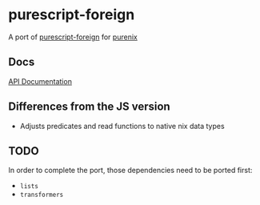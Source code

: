 # purescript-foreign

A port of [purescript-foreign](https://github.com/purescript/purescript-foreign) for [purenix](https://github.com/purenix-org/purenix)

## Docs

[API Documentation](https://purenix-org.github.io/purescript-foreign/Foreign.html)

## Differences from the JS version

- Adjusts predicates and read functions to native nix data types

## TODO

In order to complete the port, those dependencies need to be ported first:

- `lists`
- `transformers`
